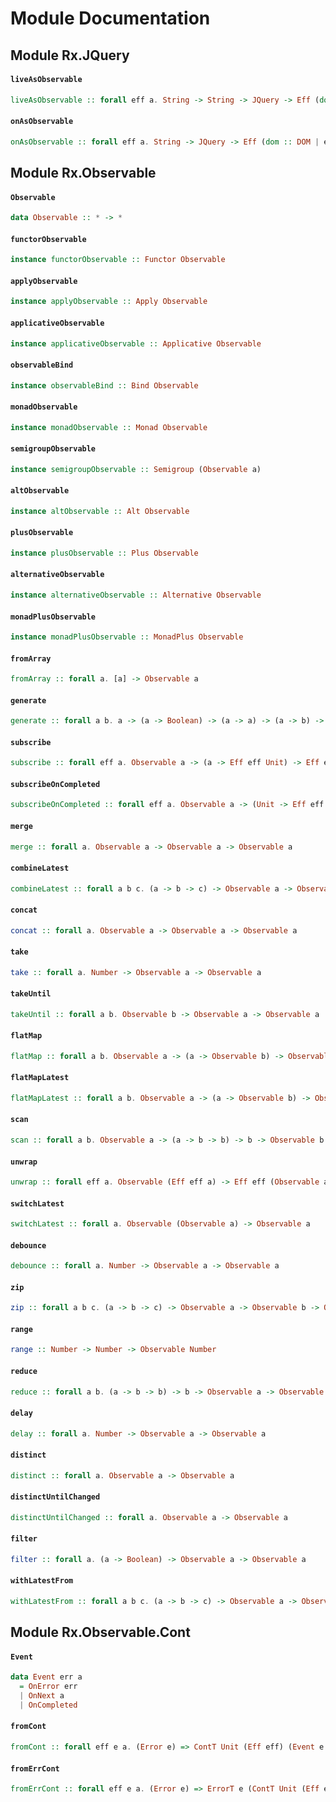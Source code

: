 # Module Documentation

## Module Rx.JQuery

#### `liveAsObservable`

``` purescript
liveAsObservable :: forall eff a. String -> String -> JQuery -> Eff (dom :: DOM | eff) (Observable JQueryEvent)
```


#### `onAsObservable`

``` purescript
onAsObservable :: forall eff a. String -> JQuery -> Eff (dom :: DOM | eff) (Observable JQueryEvent)
```



## Module Rx.Observable

#### `Observable`

``` purescript
data Observable :: * -> *
```


#### `functorObservable`

``` purescript
instance functorObservable :: Functor Observable
```


#### `applyObservable`

``` purescript
instance applyObservable :: Apply Observable
```


#### `applicativeObservable`

``` purescript
instance applicativeObservable :: Applicative Observable
```


#### `observableBind`

``` purescript
instance observableBind :: Bind Observable
```


#### `monadObservable`

``` purescript
instance monadObservable :: Monad Observable
```


#### `semigroupObservable`

``` purescript
instance semigroupObservable :: Semigroup (Observable a)
```


#### `altObservable`

``` purescript
instance altObservable :: Alt Observable
```


#### `plusObservable`

``` purescript
instance plusObservable :: Plus Observable
```


#### `alternativeObservable`

``` purescript
instance alternativeObservable :: Alternative Observable
```


#### `monadPlusObservable`

``` purescript
instance monadPlusObservable :: MonadPlus Observable
```


#### `fromArray`

``` purescript
fromArray :: forall a. [a] -> Observable a
```


#### `generate`

``` purescript
generate :: forall a b. a -> (a -> Boolean) -> (a -> a) -> (a -> b) -> Observable b
```


#### `subscribe`

``` purescript
subscribe :: forall eff a. Observable a -> (a -> Eff eff Unit) -> Eff eff Unit
```


#### `subscribeOnCompleted`

``` purescript
subscribeOnCompleted :: forall eff a. Observable a -> (Unit -> Eff eff Unit) -> Eff eff Unit
```


#### `merge`

``` purescript
merge :: forall a. Observable a -> Observable a -> Observable a
```


#### `combineLatest`

``` purescript
combineLatest :: forall a b c. (a -> b -> c) -> Observable a -> Observable b -> Observable c
```


#### `concat`

``` purescript
concat :: forall a. Observable a -> Observable a -> Observable a
```


#### `take`

``` purescript
take :: forall a. Number -> Observable a -> Observable a
```


#### `takeUntil`

``` purescript
takeUntil :: forall a b. Observable b -> Observable a -> Observable a
```


#### `flatMap`

``` purescript
flatMap :: forall a b. Observable a -> (a -> Observable b) -> Observable b
```


#### `flatMapLatest`

``` purescript
flatMapLatest :: forall a b. Observable a -> (a -> Observable b) -> Observable b
```


#### `scan`

``` purescript
scan :: forall a b. Observable a -> (a -> b -> b) -> b -> Observable b
```


#### `unwrap`

``` purescript
unwrap :: forall eff a. Observable (Eff eff a) -> Eff eff (Observable a)
```


#### `switchLatest`

``` purescript
switchLatest :: forall a. Observable (Observable a) -> Observable a
```


#### `debounce`

``` purescript
debounce :: forall a. Number -> Observable a -> Observable a
```


#### `zip`

``` purescript
zip :: forall a b c. (a -> b -> c) -> Observable a -> Observable b -> Observable c
```


#### `range`

``` purescript
range :: Number -> Number -> Observable Number
```


#### `reduce`

``` purescript
reduce :: forall a b. (a -> b -> b) -> b -> Observable a -> Observable b
```


#### `delay`

``` purescript
delay :: forall a. Number -> Observable a -> Observable a
```


#### `distinct`

``` purescript
distinct :: forall a. Observable a -> Observable a
```


#### `distinctUntilChanged`

``` purescript
distinctUntilChanged :: forall a. Observable a -> Observable a
```


#### `filter`

``` purescript
filter :: forall a. (a -> Boolean) -> Observable a -> Observable a
```


#### `withLatestFrom`

``` purescript
withLatestFrom :: forall a b c. (a -> b -> c) -> Observable a -> Observable b -> Observable c
```



## Module Rx.Observable.Cont

#### `Event`

``` purescript
data Event err a
  = OnError err
  | OnNext a
  | OnCompleted 
```


#### `fromCont`

``` purescript
fromCont :: forall eff e a. (Error e) => ContT Unit (Eff eff) (Event e a) -> Eff eff (ErrorT e Observable a)
```


#### `fromErrCont`

``` purescript
fromErrCont :: forall eff e a. (Error e) => ErrorT e (ContT Unit (Eff eff)) a -> Eff eff (ErrorT e Observable a)
```




